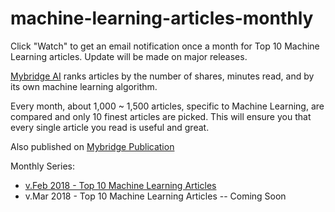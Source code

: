 # machine-learning-articles-monthly

Click "Watch" to get an email notification once a month for Top 10 Machine Learning articles. Update will be made on major releases.

[Mybridge AI](https://www.mybridge.co) ranks articles by the number of shares, minutes read, and by its own machine learning algorithm.

Every month, about 1,000 ~ 1,500 articles, specific to Machine Learning, are compared and only 10 finest articles are picked. This will ensure you that every single article you read is useful and great. 

Also published on [Mybridge Publication](https://medium.mybridge.co)


Monthly Series:

* [v.Feb 2018 - Top 10 Machine Learning Articles](v.Feb-2018)
* v.Mar 2018 - Top 10 Machine Learning Articles -- Coming Soon
